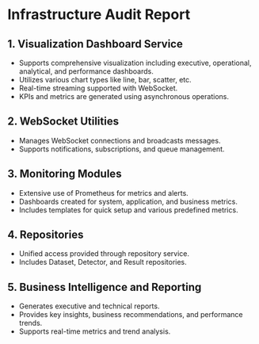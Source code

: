 # Infrastructure Audit Report

## 1. Visualization Dashboard Service
- Supports comprehensive visualization including executive, operational, analytical, and performance dashboards.
- Utilizes various chart types like line, bar, scatter, etc.
- Real-time streaming supported with WebSocket.
- KPIs and metrics are generated using asynchronous operations.

## 2. WebSocket Utilities
- Manages WebSocket connections and broadcasts messages.
- Supports notifications, subscriptions, and queue management.

## 3. Monitoring Modules
- Extensive use of Prometheus for metrics and alerts.
- Dashboards created for system, application, and business metrics.
- Includes templates for quick setup and various predefined metrics.

## 4. Repositories
- Unified access provided through repository service.
- Includes Dataset, Detector, and Result repositories.

## 5. Business Intelligence and Reporting
- Generates executive and technical reports.
- Provides key insights, business recommendations, and performance trends.
- Supports real-time metrics and trend analysis.
